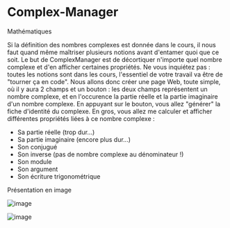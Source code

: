 # Complex-Manager
Mathématiques

Si la définition des nombres complexes est donnée dans le cours, il nous faut quand même maîtriser plusieurs notions avant d'entamer quoi que ce soit. Le but de ComplexManager est de décortiquer n'importe quel nombre complexe et d'en afficher certaines propriétés. Ne vous inquiétez pas : toutes les notions sont dans les cours, l'essentiel de votre travail va être de "tourner ça en code".
Nous allons donc créer une page Web, toute simple, où il y aura 2 champs et un bouton : les deux champs représentent un nombre complexe, et en l'occurence la partie réelle et la partie imaginaire d'un nombre complexe. En appuyant sur le bouton, vous allez "générer" la fiche d'identité du complexe. En gros, vous allez me calculer et afficher différentes propriétés liées à ce nombre complexe :
- Sa partie réelle (trop dur...)
- Sa partie imaginaire (encore plus dur...)
- Son conjugué
- Son inverse (pas de nombre complexe au dénominateur !)
- Son module
- Son argument
- Son écriture trigonométrique


Présentation en image

![image](http://www.cjoint.com/doc/16_04/FDhjAkc44cT_Screen-Shot-2016-04-07-at-11.12.58.png)

![image](http://www.cjoint.com/doc/16_04/FDhjBtxiyoT_Screen-Shot-2016-04-07-at-11.13.10.png)
